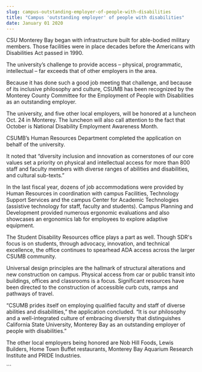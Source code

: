 ```yaml
---
slug: campus-outstanding-employer-of-people-with-disabilities
title: "Campus 'outstanding employer' of people with disabilities"
date: January 01 2020
---
```


 
<p>
  CSU Monterey Bay began with infrastructure built for able-bodied military
  members. Those facilities were in place decades before the Americans with
  Disabilities Act passed in 1990.
</p>
<p>
  The university’s challenge to provide access – physical, programmatic,
  intellectual – far exceeds that of other employers in the area.
</p>
<p>
  Because it has done such a good job meeting that challenge, and because of its
  inclusive philosophy and culture, CSUMB has been recognized by the Monterey
  County Committee for the Employment of People with Disabilities as an
  outstanding employer.
</p>
<p>
  The university, and five other local employers, will be honored at a luncheon
  Oct. 24 in Monterey. The luncheon will also call attention to the fact that
  October is National Disability Employment Awareness Month.
</p>
<p>
  CSUMB’s Human Resources Department completed the application on behalf of the
  university.
</p>
<p>
  It noted that “diversity inclusion and innovation as cornerstones of our core
  values set a priority on physical and intellectual access for more than 800
  staff and faculty members with diverse ranges of abilities and disabilities,
  and cultural sub-texts.”
</p>
<p>
  In the last fiscal year, dozens of job accommodations were provided by Human
  Resources in coordination with campus Facilities, Technology Support Services
  and the campus Center for Academic Technologies (assistive technology for
  staff, faculty and students). Campus Planning and Development provided
  numerous ergonomic evaluations and also showcases an ergonomics lab for
  employees to explore adaptive equipment.
</p>
<p>
  The Student Disability Resources office plays a part as well. Though SDR's
  focus is on students, through advocacy, innovation, and technical excellence,
  the office continues to spearhead ADA access across the larger CSUMB
  community.
</p>
<p>
  Universal design principles are the hallmark of structural alterations and new
  construction on campus. Physical access from car or public transit into
  buildings, offices and classrooms is a focus. Significant resources have been
  directed to the construction of accessible curb cuts, ramps and pathways of
  travel.
</p>
<p>
  “CSUMB prides itself on employing qualified faculty and staff of diverse
  abilities and disabilities,” the application concluded. “It is our philosophy
  and a well-integrated culture of embracing diversity that distinguishes
  California State University, Monterey Bay as an outstanding employer of people
  with disabilities.”
</p>
<p>
  The other local employers being honored are Nob Hill Foods, Lewis Builders,
  Home Town Buffet restaurants, Monterey Bay Aquarium Research Institute and
  PRIDE Industries.
</p>
<p></p>
<p></p>
```
